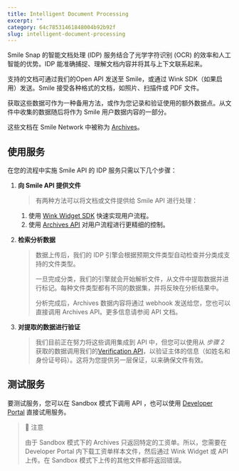 ```yaml
---
title: Intelligent Document Processing
excerpt: ""  
category: 64c78531461848004b92b92f
slug: intelligent-document-processing
---
```


Smile Snap 的智能文档处理 (IDP) 服务结合了光学字符识别 (OCR) 的效率和人工智能的优势。IDP 能准确捕捉、理解文档内容并将其与上下文联系起来。

支持的文档可通过我们的Open API 发送至 Smile，或通过 Wink SDK（如果启用）发送。Smile 接受各种格式的文档，如照片、扫描件或 PDF 文件。

获取这些数据可作为一种备用方法，或作为您记录和验证使用的额外数据点。从文件中收集的数据随后将作为 Smile 用户数据内容的一部分。

这些文档在 Smile Network 中被称为 [Archives](/reference/archives)。

## 使用服务

在您的流程中实施 Smile API 的 IDP 服务只需以下几个步骤：

1. **向 Smile API 提供文件**

    > 有两种方法可以将文档或文件提供给 Smile API 进行处理：
    1. 使用 [Wink Widget SDK](/reference/chapter-4#client-sdk) 快速实现用户流程。
    2. 使用 [Archives API](/reference/archives) 对用户流程进行更精细的控制。

2. **检索分析数据**

    > 数据上传后，我们的 IDP 引擎会根据预期文件类型自动检查并分类成支持的文件类型。
    >
    > 一旦完成分类，我们的引擎就会开始解析文件，从文件中提取数据并进行标记。每种文件类型都有不同的数据集，并将反映在分析结果中。
    >
    > 分析完成后，Archives 数据内容将通过 webhook 发送给您，您也可以直接调用 Archives API。更多信息请参阅 API 文档。

3. **对提取的数据进行验证**

   > 我们目前正在努力将这些调用集成到 API 中，但您可以使用从 *步骤 2* 获取的数据调用我们的[Verification API](/reference/verification)，以验证主体的信息（如姓名和身份证号码）。这将为您提供另一层保证，以来确保文件有效。

## 测试服务

要测试服务，您可以在 Sandbox 模式下调用 API ，也可以使用 [Developer Portal](https://portal.getsmileapi.com/) 直接试用服务。

> 🚧 注意
>
> 由于 Sandbox 模式下的 Archives 只返回特定的工资单。所以，您需要在 Developer Portal 内下载工资单样本文件，然后通过 Wink Widget 或 API 上传。在 Sandbox 模式下上传的其他文件都将返回错误。